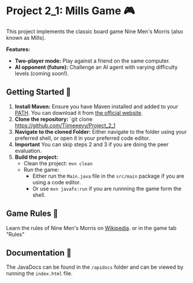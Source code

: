 # Project 2_1: Mills Game 🎮

This project implements the classic board game Nine Men's Morris (also known as Mills). 

**Features:**

* **Two-player mode:**  Play against a friend on the same computer.
* **AI opponent (future):**  Challenge an AI agent with varying difficulty levels (coming soon!).

## Getting Started 🚀

1. **Install Maven:** Ensure you have Maven installed and added to your [PATH](https://www.supportyourtech.com/articles/how-to-set-environment-variable-in-windows-10-a-step-by-step-guide/). You can download it from [the official website](https://maven.apache.org/download.cgi).
2. **Clone the repository:**  `git clone https://github.com/Tiimeeeyy/Project_2_1
3. **Navigate to the cloned Folder:** Either navigate to the folder using your preferred shell, or open it in your preferred code editor.
4. **Important** You can skip steps 2 and 3 if you are doing the peer evaluation.
4. **Build the project:**
    *  Clean the project: `mvn clean`
    *  Run the game: 
        *  Either run the `Main.java` file in the `src/main` package if you are using a code editor.
        *  Or use `mvn javafx:run` if you are runnning the game form the shell.

## Game Rules 📜

Learn the rules of Nine Men's Morris on [Wikipedia](https://en.wikipedia.org/wiki/Nine_men's_morris#Rules). or in the game tab "Rules"

## Documentation 📖
The JavaDocs can be found in the `/apidocs` folder and can be viewed by running the `index.html` file.

